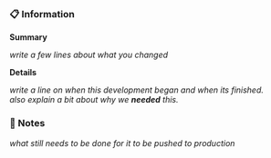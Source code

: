 ### 📋 Information

**Summary**

*write a few lines about what you changed*

**Details**

*write a line on when this development began and when its finished.*<br>
*also explain a bit about why we **needed** this.*

### 📝 Notes

*what still needs to be done for it to be pushed to production*